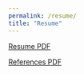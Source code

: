 ```yaml
---
permalink: /resume/
title: "Resume"
---
```


[Resume PDF](/assets/pdfs/brennan-rusnell-resume.pdf)

[References PDF](/assets/pdfs/brennan-rusnell-references.pdf)